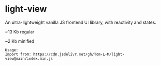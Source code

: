 # light-view
An ultra-lightweight vanilla JS frontend UI library, with reactivity and states.

~13 Kb regular

~2 Kb minified


```
Usage:
Import from: https://cdn.jsdelivr.net/gh/Tom-L-M/light-view@main/index.min.js
```
